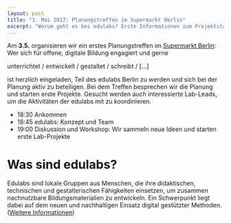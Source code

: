 ```yaml
---
layout: post
title: "3. Mai 2017: Planungstreffen im Supermarkt Berlin"
excerpt: "Worum geht es bei edulabs? Erste Informationen zum Projektstart"
---
```

Am **3.5.** organisieren wir ein erstes Planungstreffen im [Supermarkt Berlin](www.supermarkt-berlin.net):
Wer sich für offene, digitale Bildung engagiert und gerne

unterrichtet / entwickelt / gestaltet / schreibt / [...]

ist herzlich eingeladen,  Teil des edulabs Berlin zu werden und sich bei der Planung aktiv zu beteiligen. Bei dem Treffen besprechen wir die Planung und starten erste Projekte. Gesucht werden auch interessierte Lab-Leads, um die Aktivitäten der edulabs mit zu koordinieren.

* 18:30 Ankommen
* 18:45 edulabs: Konzept und Team
* 19:00 Diskussion und Workshop: Wir sammeln neue Ideen und starten erste Lab-Projekte


# Was sind edulabs?

Edulabs sind lokale Gruppen aus Menschen, die ihre didaktischen, technischen und gestalterischen Fähigkeiten einsetzen, um zusammen nachnutzbare Bildungsmaterialien zu entwickeln. Ein Schwerpunkt liegt dabei auf dem neuen und nachhaltigen Einsatz digital gestützter Methoden. ([Weitere Informationen](https://edulabs.de/blog/projektstart-edulabs))
